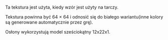 Ta tekstura jest użyta, kiedy wzór jest użyty na tarczy.

Tekstura powinna być 64 × 64 i odnosić się do białego wariantu(inne kolory są generowane automatycznie przez grę).

Osłony wykorzystują model sześciokątny 12x22x1.
